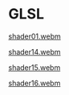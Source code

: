 ﻿# GLSL

[shader01.webm](https://github.com/mohammad-hasani/GLSL/assets/43966930/6d201953-adc7-4b33-8d3e-ded5d4396ab3)

[shader14.webm](https://github.com/mohammad-hasani/GLSL/assets/43966930/6a5f5a97-e765-4806-9755-56997740696b)

[shader15.webm](https://github.com/mohammad-hasani/GLSL/assets/43966930/93b4ef8c-5fcc-48c5-88e8-c1e5a3183087)

[shader16.webm](https://github.com/mohammad-hasani/GLSL/assets/43966930/14dc5fdf-63be-4e95-af47-2cd4444d40c2)

